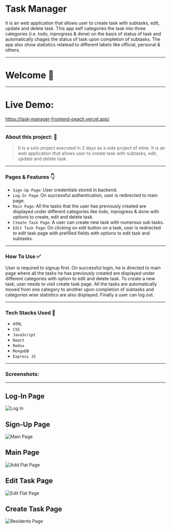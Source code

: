 # Task Manager

<p>
  It is an web application that allows user to create task with subtasks, edit, update and delete task. This app self categories the task into three categories (i.e. todo, inprogress & done) on the basis of status of task and automatically chages the status of task upon completion of subtasks. The app also show statistics relatead to different labels like official, personal & others.  
<p/>

---
# Welcome :wave:
---

# Live Demo:

https://task-manager-frontend-peach.vercel.app/

---

### About this project: :raised_hands:

> It is a solo project executed in 2 days as a side project of mine. It is an web application that allows user to create task with subtasks, edit, update and delete task. 
---


### Pages & Features :point_down:

- `Sign-Up Page`: User credentials stored in backend.
- `Log-In Page`: On successful authentication, user is redirected to main page.
- `Main Page`: All the tasks that the user has previously created are displayed under different categories like todo, inprogress & done with options to create, edit and delete task.
- `Cteate Task Page`: A user can create new task with numerous sub tasks.
- `Edit Task Page`: On clicking on edit button on a task, user is redirected to edit task page with prefilled fields with options to edit task and subtasks.

---

### How To Use ✅

User is required to signup first. On successful login, he is directed to main page where all the tasks he has previously created are displayed under different categories with option to edit and delete task. To create a new task, user needs to visit create task page. All the tasks are automatically moved from one category to another upon completion of subtasks and categories wise statistics are also displayed. Finally a user can log out. 

---

### Tech Stacks Used :wrench:

- `HTML`
- `CSS`
- `JavaScript`
- `React`
- `Redux`
- `MongoDB`
- `Express JS`

---

### Screenshots:
<hr/>

## Log-In Page

![Log In](https://user-images.githubusercontent.com/92107053/164013383-918709b0-53fe-42c3-81d5-4a5e3b8bb00c.png)

## Sign-Up Page

![Main Page](https://user-images.githubusercontent.com/92107053/164013404-ca29a4f2-5a0b-4416-83b5-8f1d266e18f6.png)

## Main Page

![Add Flat Page](https://user-images.githubusercontent.com/92107053/164013262-b32a6cb3-9ef2-4a92-bd3e-97b62d01e662.png)

## Edit Task Page

![Edit Flat Page](https://user-images.githubusercontent.com/92107053/164013290-fd996480-7b1b-4b5a-806f-34d053dbe79c.png)

## Create Task Page
![Residents Page](https://user-images.githubusercontent.com/92107053/164013419-858d691b-5537-4ccb-b236-f773e53b1b4f.png)

